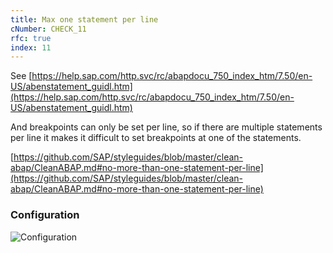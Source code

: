 ```yaml
---
title: Max one statement per line
cNumber: CHECK_11
rfc: true
index: 11
---
```


See [https://help.sap.com/http.svc/rc/abapdocu_750_index_htm/7.50/en-US/abenstatement_guidl.htm](https://help.sap.com/http.svc/rc/abapdocu_750_index_htm/7.50/en-US/abenstatement_guidl.htm)

And breakpoints can only be set per line, so if there are multiple statements per line it makes it difficult to set breakpoints at one of the statements.

[https://github.com/SAP/styleguides/blob/master/clean-abap/CleanABAP.md#no-more-than-one-statement-per-line](https://github.com/SAP/styleguides/blob/master/clean-abap/CleanABAP.md#no-more-than-one-statement-per-line)

### Configuration
![Configuration](/img/default_conf.png)
